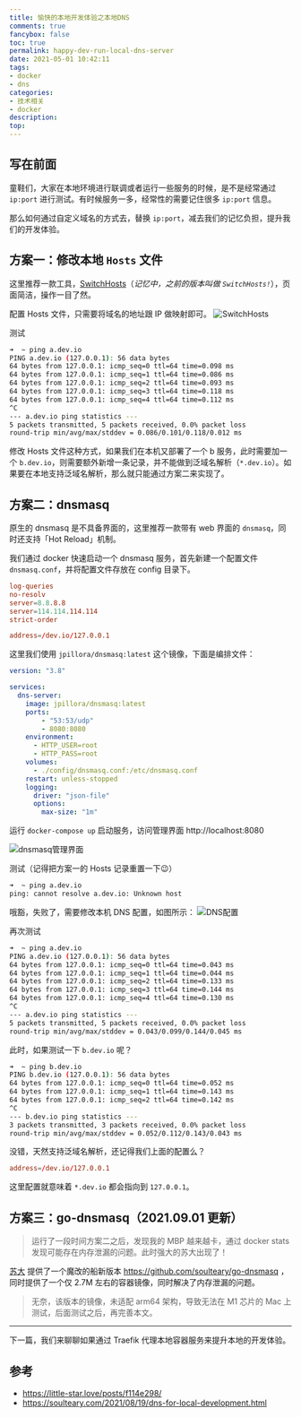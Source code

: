 ```yaml
---
title: 愉快的本地开发体验之本地DNS
comments: true
fancybox: false
toc: true
permalink: happy-dev-run-local-dns-server
date: 2021-05-01 10:42:11
tags:
- docker
- dns
categories:
- 技术相关
- docker
description:
top:
---
```

## 写在前面

童鞋们，大家在本地环境进行联调或者运行一些服务的时候，是不是经常通过 `ip:port` 进行测试。有时候服务一多，经常性的需要记住很多 `ip:port` 信息。

那么如何通过自定义域名的方式去，替换 `ip:port`，减去我们的记忆负担，提升我们的开发体验。

<!--more-->

## 方案一：修改本地 `Hosts` 文件

这里推荐一款工具，[SwitchHosts](https://swh.app/zh/)（*记忆中，之前的版本叫做 `SwitchHosts!`*），页面简洁，操作一目了然。

配置 Hosts 文件，只需要将域名的地址跟 IP 做映射即可。
![SwitchHosts](https://static.aliyun.xkcoding.com/2021/09/03/16305752555388.jpg?x-oss-process=style/tag_compress)

测试

```bash
➜  ~ ping a.dev.io
PING a.dev.io (127.0.0.1): 56 data bytes
64 bytes from 127.0.0.1: icmp_seq=0 ttl=64 time=0.098 ms
64 bytes from 127.0.0.1: icmp_seq=1 ttl=64 time=0.086 ms
64 bytes from 127.0.0.1: icmp_seq=2 ttl=64 time=0.093 ms
64 bytes from 127.0.0.1: icmp_seq=3 ttl=64 time=0.118 ms
64 bytes from 127.0.0.1: icmp_seq=4 ttl=64 time=0.112 ms
^C
--- a.dev.io ping statistics ---
5 packets transmitted, 5 packets received, 0.0% packet loss
round-trip min/avg/max/stddev = 0.086/0.101/0.118/0.012 ms
```

修改 Hosts 文件这种方式，如果我们在本机又部署了一个 b 服务，此时需要加一个 `b.dev.io`，则需要额外新增一条记录，并不能做到泛域名解析（`*.dev.io`）。如果要在本地支持泛域名解析，那么就只能通过方案二来实现了。

## 方案二：dnsmasq

原生的 dnsmasq 是不具备界面的，这里推荐一款带有 web 界面的 `dnsmasq`，同时还支持「Hot Reload」机制。

我们通过 docker 快速启动一个 dnsmasq 服务，首先新建一个配置文件 `dnsmasq.conf`，并将配置文件存放在 config 目录下。

```conf
log-queries
no-resolv
server=8.8.8.8
server=114.114.114.114
strict-order

address=/dev.io/127.0.0.1
```

这里我们使用 `jpillora/dnsmasq:latest` 这个镜像，下面是编排文件：

```yaml
version: "3.8"

services:
  dns-server:
    image: jpillora/dnsmasq:latest
    ports:
        - "53:53/udp"
        - 8080:8080
    environment:
      - HTTP_USER=root
      - HTTP_PASS=root
    volumes:
      - ./config/dnsmasq.conf:/etc/dnsmasq.conf
    restart: unless-stopped
    logging:
      driver: "json-file"
      options:
        max-size: "1m"
```

运行 `docker-compose up` 启动服务，访问管理界面 http://localhost:8080

![dnsmasq管理界面](https://static.aliyun.xkcoding.com/2021/09/03/16305767071171.jpg?x-oss-process=style/tag_compress)

测试（记得把方案一的 Hosts 记录重置一下😉）

```bash
➜  ~ ping a.dev.io
ping: cannot resolve a.dev.io: Unknown host
```

哦豁，失败了，需要修改本机 DNS 配置，如图所示：
![DNS配置](https://static.aliyun.xkcoding.com/2021/09/03/16305773370388.jpg?x-oss-process=style/tag_compress)

再次测试

```bash
➜  ~ ping a.dev.io
PING a.dev.io (127.0.0.1): 56 data bytes
64 bytes from 127.0.0.1: icmp_seq=0 ttl=64 time=0.043 ms
64 bytes from 127.0.0.1: icmp_seq=1 ttl=64 time=0.044 ms
64 bytes from 127.0.0.1: icmp_seq=2 ttl=64 time=0.133 ms
64 bytes from 127.0.0.1: icmp_seq=3 ttl=64 time=0.144 ms
64 bytes from 127.0.0.1: icmp_seq=4 ttl=64 time=0.130 ms
^C
--- a.dev.io ping statistics ---
5 packets transmitted, 5 packets received, 0.0% packet loss
round-trip min/avg/max/stddev = 0.043/0.099/0.144/0.045 ms
```

此时，如果测试一下 `b.dev.io` 呢？

```bash
➜  ~ ping b.dev.io
PING b.dev.io (127.0.0.1): 56 data bytes
64 bytes from 127.0.0.1: icmp_seq=0 ttl=64 time=0.052 ms
64 bytes from 127.0.0.1: icmp_seq=1 ttl=64 time=0.143 ms
64 bytes from 127.0.0.1: icmp_seq=2 ttl=64 time=0.142 ms
^C
--- b.dev.io ping statistics ---
3 packets transmitted, 3 packets received, 0.0% packet loss
round-trip min/avg/max/stddev = 0.052/0.112/0.143/0.043 ms
```

没错，天然支持泛域名解析，还记得我们上面的配置么？
```conf
address=/dev.io/127.0.0.1
```
这里配置就意味着 `*.dev.io` 都会指向到 `127.0.0.1`。

## 方案三：go-dnsmasq（2021.09.01 更新）

> 运行了一段时间方案二之后，发现我的 MBP 越来越卡，通过 docker stats 发现可能存在内存泄漏的问题。此时强大的苏大出现了！

[苏大](https://github.com/soulteary) 提供了一个魔改的船新版本 https://github.com/soulteary/go-dnsmasq ，同时提供了一个仅 2.7M 左右的容器镜像，同时解决了内存泄漏的问题。

> 无奈，该版本的镜像，未适配 arm64 架构，导致无法在 M1 芯片的 Mac 上测试，后面测试之后，再完善本文。

---

下一篇，我们来聊聊如果通过 Traefik 代理本地容器服务来提升本地的开发体验。

## 参考

- https://little-star.love/posts/f114e298/
- https://soulteary.com/2021/08/19/dns-for-local-development.html

